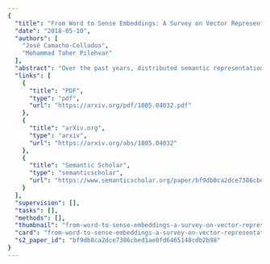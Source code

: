 ```yaml
---
{
  "title": "From Word to Sense Embeddings: A Survey on Vector Representations of Meaning",
  "date": "2018-05-10",
  "authors": [
    "José Camacho-Collados",
    "Mohammad Taher Pilehvar"
  ],
  "abstract": "Over the past years, distributed semantic representations have proved to be effective and flexible keepers of prior knowledge to be integrated into downstream applications. This survey focuses on the representation of meaning. We start from the theoretical background behind word vector space models and highlight one of their major limitations: the meaning conflation deficiency, which arises from representing a word with all its possible meanings as a single vector. Then, we explain how this deficiency can be addressed through a transition from the word level to the more fine-grained level of word senses (in its broader acceptation) as a method for modelling unambiguous lexical meaning. We present a comprehensive overview of the wide range of techniques in the two main branches of sense representation, i.e., unsupervised and knowledge-based. Finally, this survey covers the main evaluation procedures and applications for this type of representation, and provides an analysis of four of its important aspects: interpretability, sense granularity, adaptability to different domains and compositionality.",
  "links": [
    {
      "title": "PDF",
      "type": "pdf",
      "url": "https://arxiv.org/pdf/1805.04032.pdf"
    },
    {
      "title": "arXiv.org",
      "type": "arxiv",
      "url": "https://arxiv.org/abs/1805.04032"
    },
    {
      "title": "Semantic Scholar",
      "type": "semanticscholar",
      "url": "https://www.semanticscholar.org/paper/bf9db8ca2dce7386cbed1ae0fd6465148cdb2b98"
    }
  ],
  "supervision": [],
  "tasks": [],
  "methods": [],
  "thumbnail": "from-word-to-sense-embeddings-a-survey-on-vector-representations-of-meaning-thumb.jpg",
  "card": "from-word-to-sense-embeddings-a-survey-on-vector-representations-of-meaning-card.jpg",
  "s2_paper_id": "bf9db8ca2dce7386cbed1ae0fd6465148cdb2b98"
}
---
```


